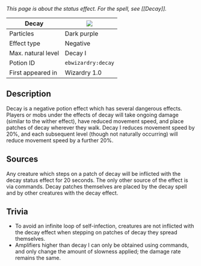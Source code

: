 _This page is about the status effect. For the spell, see [[Decay]]._

| Decay | ![](https://github.com/Electroblob77/Wizardry/blob/1.12.2/src/main/resources/assets/ebwizardry/textures/gui/decay_icon.png) |
| --- | --- |
| Particles | Dark purple |
| Effect type | Negative |
| Max. natural level | Decay I |
| Potion ID | `ebwizardry:decay` |
| First appeared in | Wizardry 1.0 |

## Description
Decay is a negative potion effect which has several dangerous effects. Players or mobs under the effects of decay will take ongoing damage (similar to the wither effect), have reduced movement speed, and place patches of decay wherever they walk. Decay I reduces movement speed by 20%, and each subsequent level (though not naturally occurring) will reduce movement speed by a further 20%.

## Sources
Any creature which steps on a patch of decay will be inflicted with the decay status effect for 20 seconds. The only other source of the effect is via commands. Decay patches themselves are placed by the decay spell and by other creatures with the decay effect.

## Trivia
- To avoid an infinite loop of self-infection, creatures are not inflicted with the decay effect when stepping on patches of decay they spread themselves.
- Amplifiers higher than decay I can only be obtained using commands, and only change the amount of slowness applied; the damage rate remains the same.